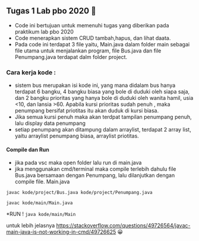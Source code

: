 ## Tugas 1 Lab pbo 2020 :bus:

- Code ini bertujuan untuk memenuhi tugas yang diberikan pada praktikum lab pbo 2020
- Code menerapkan sistem CRUD tambah,hapus, dan lihat daata.
- Pada code ini terdapat 3 file yaitu, Main.java dalam folder main sebagai file utama untuk menjalankan program, file Bus.java dan file Penumpang.java 
   terdapat dalm folder project.

### Cara kerja kode :
- sistem bus merupakan isi kode ini, yang mana didalam bus hanya terdapat 6 bangku, 4 bangku biasa yang bole di duduki oleh siapa saja, 
  dan 2 bangku prioritas yang hanya bole di duduki oleh wanita hamil, usia <10, dan lansia >60.
  Apabila kursi prioritas sudah penuh , maka penumpang bersifat priotitas itu akan duduk di kursi biasa.
- Jika semua kursi penuh maka akan terdpat tampilan penumpang penuh, lalu display data penumpang
- setiap penumpang akan ditampung dalam arraylist, terdapat 2 array list, yaitu arraylist penumpang biasa, arraylist priotitas.

#### Compile dan Run
- jika pada vsc maka open folder lalu run di main.java
- jika menggunakan cmd/terminal maka compile terlebih dahulu file Bus.java bersamaan dengan Penumpang, 
  lalu dilanjutkan dengan compile file. Main.java
 
 ```javac kode/project/Bus.java kode/project/Penumpang.java```
 
 ```javac kode/main/Main.java```
 
 *RUN !
 ```java kode/main/Main```
 
 untuk lebih jelasnya https://stackoverflow.com/questions/49726564/javac-main-java-is-not-working-in-cmd/49726625  :grinning:

